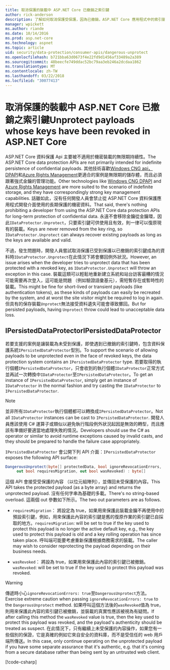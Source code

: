 ```yaml
---
title: 取消保護的裝載中 ASP.NET Core 已撤銷之索引鍵
author: rick-anderson
description: 了解如何取消保護受保護，因為已撤銷，ASP.NET Core 應用程式中的索引鍵的資料。
manager: wpickett
ms.author: riande
ms.date: 10/14/2016
ms.prod: asp.net-core
ms.technology: aspnet
ms.topic: article
uid: security/data-protection/consumer-apis/dangerous-unprotect
ms.openlocfilehash: b721bba63d0673f4e22fd9d1456af33489a2a389
ms.sourcegitcommit: 48beecfe749ddac52bc79aa3eb246a2dcdaa1862
ms.translationtype: MT
ms.contentlocale: zh-TW
ms.lasthandoff: 03/22/2018
ms.locfileid: "30077413"
---
```

# <a name="unprotect-payloads-whose-keys-have-been-revoked-in-aspnet-core"></a><span data-ttu-id="72d79-103">取消保護的裝載中 ASP.NET Core 已撤銷之索引鍵</span><span class="sxs-lookup"><span data-stu-id="72d79-103">Unprotect payloads whose keys have been revoked in ASP.NET Core</span></span>


<a name="data-protection-consumer-apis-dangerous-unprotect"></a>

<span data-ttu-id="72d79-104">ASP.NET Core 資料保護 Api 主要被不適用於機密裝載的無限期持續性。</span><span class="sxs-lookup"><span data-stu-id="72d79-104">The ASP.NET Core data protection APIs are not primarily intended for indefinite persistence of confidential payloads.</span></span> <span data-ttu-id="72d79-105">其他技術喜歡[Windows CNG api，DPAPI](https://msdn.microsoft.com/library/windows/desktop/hh706794%28v=vs.85%29.aspx)和[Azure Rights Management](https://docs.microsoft.com/rights-management/)更適合的案例是無限期的儲存體，而且必須跟著強式金鑰的管理功能。</span><span class="sxs-lookup"><span data-stu-id="72d79-105">Other technologies like [Windows CNG DPAPI](https://msdn.microsoft.com/library/windows/desktop/hh706794%28v=vs.85%29.aspx) and [Azure Rights Management](https://docs.microsoft.com/rights-management/) are more suited to the scenario of indefinite storage, and they have correspondingly strong key management capabilities.</span></span> <span data-ttu-id="72d79-106">話雖如此，沒有任何開發人員會禁止從 ASP.NET Core 資料保護應用程式開發介面使用的長期保護的機密資料。</span><span class="sxs-lookup"><span data-stu-id="72d79-106">That said, there's nothing prohibiting a developer from using the ASP.NET Core data protection APIs for long-term protection of confidential data.</span></span> <span data-ttu-id="72d79-107">永遠不會移除金鑰從金鑰環，因此`IDataProtector.Unprotect`，只要索引鍵可供使用且有效，則一律可以復原現有的裝載。</span><span class="sxs-lookup"><span data-stu-id="72d79-107">Keys are never removed from the key ring, so `IDataProtector.Unprotect` can always recover existing payloads as long as the keys are available and valid.</span></span>

<span data-ttu-id="72d79-108">不過，發生問題時，開發人員嘗試取消保護已受到保護以已撤銷的索引鍵成為的資料時`IDataProtector.Unprotect`在此情況下將會擲回例外狀況。</span><span class="sxs-lookup"><span data-stu-id="72d79-108">However, an issue arises when the developer tries to unprotect data that has been protected with a revoked key, as `IDataProtector.Unprotect` will throw an exception in this case.</span></span> <span data-ttu-id="72d79-109">裝載這類可以輕鬆地重新建立系統和站台訪客最糟的情況可能需要再次登入，這可能是問題 （例如驗證語彙基元），需短暫存在或暫時性的裝載。</span><span class="sxs-lookup"><span data-stu-id="72d79-109">This might be fine for short-lived or transient payloads (like authentication tokens), as these kinds of payloads can easily be recreated by the system, and at worst the site visitor might be required to log in again.</span></span> <span data-ttu-id="72d79-110">但具有的保存裝載`Unprotect`無法接受資料遺失可能會導致擲回。</span><span class="sxs-lookup"><span data-stu-id="72d79-110">But for persisted payloads, having `Unprotect` throw could lead to unacceptable data loss.</span></span>

## <a name="ipersisteddataprotector"></a><span data-ttu-id="72d79-111">IPersistedDataProtector</span><span class="sxs-lookup"><span data-stu-id="72d79-111">IPersistedDataProtector</span></span>

<span data-ttu-id="72d79-112">若要支援的案例是讓裝載為未受到保護，即使遇到已撤銷的索引鍵時，包含資料保護系統`IPersistedDataProtector`型別。</span><span class="sxs-lookup"><span data-stu-id="72d79-112">To support the scenario of allowing payloads to be unprotected even in the face of revoked keys, the data protection system contains an `IPersistedDataProtector` type.</span></span> <span data-ttu-id="72d79-113">若要取得的執行個體`IPersistedDataProtector`，只會收到的執行個體`IDataProtector`正常方式並再試一次轉換中`IDataProtector`至`IPersistedDataProtector`。</span><span class="sxs-lookup"><span data-stu-id="72d79-113">To get an instance of `IPersistedDataProtector`, simply get an instance of `IDataProtector` in the normal fashion and try casting the `IDataProtector` to `IPersistedDataProtector`.</span></span>

> [!NOTE]
> <span data-ttu-id="72d79-114">並非所有`IDataProtector`執行個體都可以轉換成`IPersistedDataProtector`。</span><span class="sxs-lookup"><span data-stu-id="72d79-114">Not all `IDataProtector` instances can be cast to `IPersistedDataProtector`.</span></span> <span data-ttu-id="72d79-115">開發人員應該使用 C# 運算子或類似以避免執行階段例外狀況起因是無效的轉型，而且應該有準備好要適當地處理失敗的情況。</span><span class="sxs-lookup"><span data-stu-id="72d79-115">Developers should use the C# as operator or similar to avoid runtime exceptions caused by invalid casts, and they should be prepared to handle the failure case appropriately.</span></span>

<span data-ttu-id="72d79-116">`IPersistedDataProtector` 會公開下列 API 介面：</span><span class="sxs-lookup"><span data-stu-id="72d79-116">`IPersistedDataProtector` exposes the following API surface:</span></span>

```csharp
DangerousUnprotect(byte[] protectedData, bool ignoreRevocationErrors,
     out bool requiresMigration, out bool wasRevoked) : byte[]
```

<span data-ttu-id="72d79-117">這個 API 會接受受保護的內容 （以位元組陣列），並傳回未受保護的內容。</span><span class="sxs-lookup"><span data-stu-id="72d79-117">This API takes the protected payload (as a byte array) and returns the unprotected payload.</span></span> <span data-ttu-id="72d79-118">沒有任何字串為基礎的多載。</span><span class="sxs-lookup"><span data-stu-id="72d79-118">There's no string-based overload.</span></span> <span data-ttu-id="72d79-119">這兩個 out 參數如下所示。</span><span class="sxs-lookup"><span data-stu-id="72d79-119">The two out parameters are as follows.</span></span>

* <span data-ttu-id="72d79-120">`requiresMigration`： 將設定為 true，如果用來保護此裝載金鑰不再使用中的預設索引鍵，例如，用來保護此內容的索引鍵是舊的復原作業的索引鍵已自採取的地方。</span><span class="sxs-lookup"><span data-stu-id="72d79-120">`requiresMigration`: will be set to true if the key used to protect this payload is no longer the active default key, e.g., the key used to protect this payload is old and a key rolling operation has since taken place.</span></span> <span data-ttu-id="72d79-121">呼叫端可能要考慮重新保護根據商務需求的裝載。</span><span class="sxs-lookup"><span data-stu-id="72d79-121">The caller may wish to consider reprotecting the payload depending on their business needs.</span></span>

* <span data-ttu-id="72d79-122">`wasRevoked`： 將設為 true，如果用來保護此內容的索引鍵已被撤銷。</span><span class="sxs-lookup"><span data-stu-id="72d79-122">`wasRevoked`: will be set to true if the key used to protect this payload was revoked.</span></span>

>[!WARNING]
> <span data-ttu-id="72d79-123">傳遞時小心`ignoreRevocationErrors: true`至`DangerousUnprotect`方法。</span><span class="sxs-lookup"><span data-stu-id="72d79-123">Exercise extreme caution when passing `ignoreRevocationErrors: true` to the `DangerousUnprotect` method.</span></span> <span data-ttu-id="72d79-124">如果呼叫這個方法後的`wasRevoked`值為 true，則用來保護此內容的索引鍵已被撤銷，並裝載的真實性應該被視為有疑問。</span><span class="sxs-lookup"><span data-stu-id="72d79-124">If after calling this method the `wasRevoked` value is true, then the key used to protect this payload was revoked, and the payload's authenticity should be treated as suspect.</span></span> <span data-ttu-id="72d79-125">在此情況下，只有繼續上未受保護的內容操作，如果您有一些個別的保證，它是真確的例如它來自安全的資料庫，而不是受信任的 web 用戶端所傳送。</span><span class="sxs-lookup"><span data-stu-id="72d79-125">In this case, only continue operating on the unprotected payload if you have some separate assurance that it's authentic, e.g. that it's coming from a secure database rather than being sent by an untrusted web client.</span></span>

[!code-csharp[](dangerous-unprotect/samples/dangerous-unprotect.cs)]
